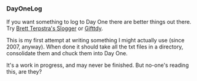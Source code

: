 ### DayOneLog

If you want something to log to Day One there are better things out there. Try [Brett Terpstra's Slogger](https://github.com/ttscoff/Slogger) or [Gifttdy](http://giftttdy.gadgetcoma.com).

This is my first attempt at writing something I might actually use (since 2007, anyway). When done it should take all the txt files in a directory, consolidate them and chuck them into Day One.

It's a work in progress, and may never be finished. But no-one's reading this, are they?